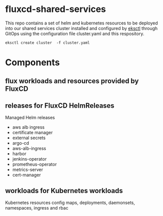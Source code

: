 # fluxcd-shared-services

This repo contains a set of helm and kubernetes resources to be deployed into our shared services cluster 
installed and configured by [eksctl](https://eksctl.io) through GitOps using the configuration file cluster.yaml and this respository.

```
eksctl create cluster  -f cluster.yaml
```


# Components

## flux workloads and resources provided by FluxCD

## releases for FluxCD HelmReleases

Managed Helm releases

- aws alb ingress
- certificate manager
- external secrets
- argo-cd
- aws-alb-ingress
- harbor
- jenkins-operator
- prometheus-operator
- metrics-server
- cert-manager

## workloads for Kubernetes workloads

Kubernetes resources config maps, deployments, daemonsets, namespaces, ingress and rbac